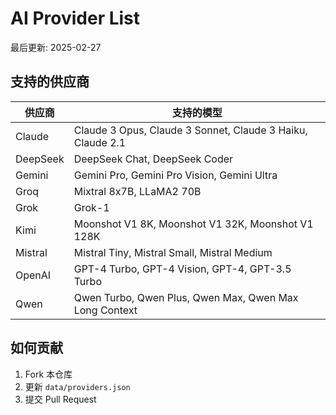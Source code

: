 # AI Provider List

最后更新: 2025-02-27

## 支持的供应商

| 供应商 | 支持的模型 |
| ------ | ---------- |
| Claude | Claude 3 Opus, Claude 3 Sonnet, Claude 3 Haiku, Claude 2.1 |
| DeepSeek | DeepSeek Chat, DeepSeek Coder |
| Gemini | Gemini Pro, Gemini Pro Vision, Gemini Ultra |
| Groq | Mixtral 8x7B, LLaMA2 70B |
| Grok | Grok-1 |
| Kimi | Moonshot V1 8K, Moonshot V1 32K, Moonshot V1 128K |
| Mistral | Mistral Tiny, Mistral Small, Mistral Medium |
| OpenAI | GPT-4 Turbo, GPT-4 Vision, GPT-4, GPT-3.5 Turbo |
| Qwen | Qwen Turbo, Qwen Plus, Qwen Max, Qwen Max Long Context |

## 如何贡献

1. Fork 本仓库
2. 更新 `data/providers.json`
3. 提交 Pull Request
